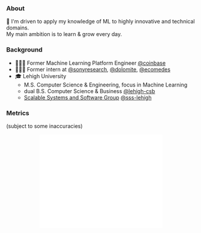 ### About
👋 I'm driven to apply my knowledge of ML to highly innovative and technical domains.  
My main ambition is to learn & grow every day.

### Background
- 👨🏼‍💻 Former Machine Learning Platform Engineer [@coinbase](https://github.com/coinbase)
- 👨🏼‍💻 Former intern at [@sonyresearch](https://github.com/SonyResearch), [@dolomite](https://github.com/dolomite-exchange), [@ecomedes](https://www.ecomedes.com/)
- 🎓 Lehigh University
  - M.S. Computer Science & Engineering, focus in Machine Learning
  - dual B.S. Computer Science & Business [@lehigh-csb](https://github.com/Lehigh-CSB)
  - [Scalable Systems and Software Group](https://sss.cse.lehigh.edu/) [@sss-lehigh](https://github.com/sss-lehigh)

### Metrics
(subject to some inaccuracies)  
<p align="center"> <img src="/github-metrics.svg" alt="Metrics" width="65%"> </p>
